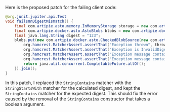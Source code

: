 Here is the proposed patch for the failing client code:
```java
@org.junit.jupiter.api.Test
void failsOnDigestMismatch() {
    final com.artipie.asto.memory.InMemoryStorage storage = new com.artipie.asto.memory.InMemoryStorage();
    final com.artipie.docker.asto.AstoBlobs blobs = new com.artipie.docker.asto.AstoBlobs(storage, new com.artipie.docker.asto.DefaultLayout(), new com.artipie.docker.RepoName.Simple("any"));
    final java.lang.String digest = "123";
    blobs.put(new com.artipie.docker.asto.CheckedBlobSource(new com.artipie.asto.Content.From("data".getBytes()), new com.artipie.docker.Digest.Sha256(digest))).toCompletableFuture().handle(( blob, throwable) -> {
        org.hamcrest.MatcherAssert.assertThat("Exception thrown", throwable, new com.artipie.docker.asto.IsNot<>(new com.artipie.docker.asto.IsNull<>()));
        org.hamcrest.MatcherAssert.assertThat("Exception is InvalidDigestException", com.google.common.base.Throwables.getRootCause(throwable), new org.hamcrest.core.IsInstanceOf(com.artipie.docker.error.InvalidDigestException.class));
        org.hamcrest.MatcherAssert.assertThat("Exception message contains calculated digest", com.google.common.base.Throwables.getRootCause(throwable).getMessage(), new org.hamcrest.core.StringStartsWith(com.artipie.docker.Digest.Sha256.NAME + ":"));
        org.hamcrest.MatcherAssert.assertThat("Exception message contains expected digest", com.google.common.base.Throwables.getRootCause(throwable).getMessage(), new org.hamcrest.core.StringContains(digest));
        return java.util.concurrent.CompletableFuture.allOf();
    }).join();
}
```
In this patch, I replaced the `StringContains` matcher with the `StringStartsWith` matcher for the calculated digest, and kept the `StringContains` matcher for the expected digest. This should fix the error caused by the removal of the `StringContains` constructor that takes a boolean argument.
